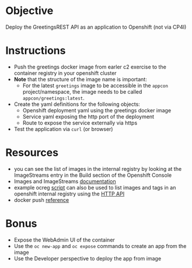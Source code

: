 # Objective
Deploy the GreetingsREST API as an application to Openshift (not via CP4I)

# Instructions
- Push the greetings docker image from earler c2 exercise to the container registry in your openshift cluster
- **Note** that the structure of the image name is important:
    - For the latest `greetings` image to be accessible in the `appcon` project/namespace, the image needs to be called `appcon/greetings:latest`. 
- Create the yaml definitions for the following objects:
    - Openshift deployment yaml using the greetings docker image
    - Service yaml exposing the http port of the deployment
    - Route to expose the service externally via https
- Test the application via `curl` (or browser)

# Resources
- you can see the list of images in the internal registry by looking at the ImageStreams entry in the Build section of the Openshift Console
- Images and ImageStreams [documentation](https://docs.openshift.com/container-platform/4.14/openshift_images/index.html)
- example ocreg [script](./ocreg) can also be used to list images and tags in an openshift internal registry using the [HTTP API](https://distribution.github.io/distribution/spec/api/)
- docker push [reference](https://docs.docker.com/reference/cli/docker/image/push/)

# Bonus
- Expose the WebAdmin UI of the container
- Use the `oc new-app` and `oc expose` commands to create an app from the image
- Use the Developer perspective to deploy the app from image